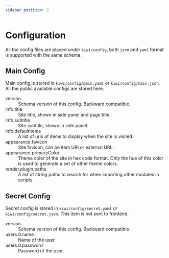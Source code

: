 ```yaml
---
sidebar_position: 2
---
```

# Configuration

All the config files are placed under `kiwi/config`, both `json` and `yaml` format is supported with the same schema.

## Main Config

Main config is stored in `kiwi/config/main.yaml` or `kiwi/config/main.json`. All the public available configs are stored here.

<dl>
<dt>version</dt>
<dd>Schema version of this config. Backward compatible.</dd>
<dt>info.title</dt>
<dd>Site title, shown in side panel and page title.</dd>
<dt>info.subtitle</dt>
<dd>Site subtitle, shown in side panel.</dd>
<dt>info.defaultItems</dt>
<dd>A list of uris of items to display when the site is visited.</dd>
<dt>appearance.favicon</dt>
<dd>Site favicon, can be item URI or external URL.</dd>
<dt>appearance.primaryColor</dt>
<dd>Theme color of the site in hex code format. Only the hue of this color is used to generate a set of other theme colors.</dd>
<dt>render.plugin.paths</dt>
<dd>A list of string paths to search for when importing other modules in scripts.</dd>
</dl>

## Secret Config

Secret config is stored in `kiwi/config/secret.yaml` or `kiwi/config/secret.json`. This item is not sent to frontend, 

<dl>
<dt>version</dt>
<dd>Schema version of this config. Backward compatible.</dd>
<dt>users.0.name</dt>
<dd>Name of the user.</dd>
<dt>users.0.password</dt>
<dd>Password of the user.</dd>
</dl>
